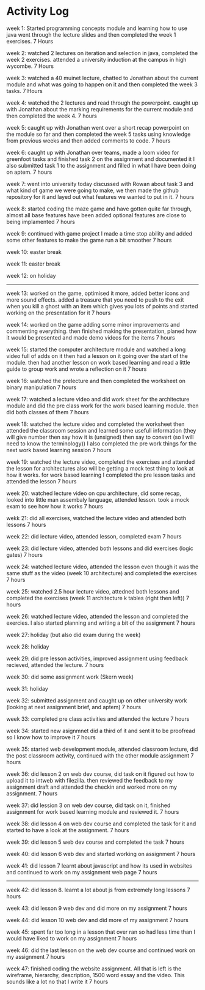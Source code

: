 # Activity Log

week 1: Started programming concepts module and learning how to use java went through the lecture slides and then completed the week 1 exercises.    7 Hours

week 2: watched 2 lectures on iteration and selection in java, completed the week 2 exercises. attended a university induction at the campus in high wycombe.     7 Hours

week 3: watched a 40 muinet lecture, chatted to Jonathan about the current module and what was going to happen on it and then completed the week 3 tasks.      7 Hours

week 4: watched the 2 lectures and read through the powerpoint. caught up with Jonathan about the marking requirements for the current module and then completed the week 4.     7 hours

week 5: caught up with Jonathan went over a short recap powerpoint on the module so far and then completed the week 5 tasks using knowledge from previous weeks and then added comments to code.     7 hours

week 6:  caught up with Jonathan over teams, made a loom video for greenfoot tasks and finished task 2 on the assignment and documented it I also submitted task 1 to the assignment and filled in what I have been doing on aptem.     7 hours

week 7:   went into university today discussed with Rowan about task 3 and what kind of game we were going to make, we then made the github repository for it and layed out what features we wanted to put in it.      7 hours

week 8:    started coding the maze game and have gotten quite far through, almost all base features have been added optional features are close to being implamented      7 hours

week 9:    continued with game project I made a time stop ability and added some other features to make the game run a bit smoother      7 hours

week 10:    easter break

week 11:    easter break

week 12:    on holiday

----------------------------------------

week 13:    worked on the game, optimised it more, added better icons and more sound effects. added a treasure that you need to push to the exit when you kill a ghost with an item which gives you lots of points and started working on the presentation for it           7 hours


week 14:    worked on the game adding some minor improvements and commenting everything. then finished making the presentation, planed how it would be presented and made demo videos for the items             7 hours


week 15:   started the computer architecture module and watched a long video full of adds on it then had a lesson on it going over the start of the module. then had another lesson on work based learning and read a little guide to group work and wrote a reflection on it           7 hours


week 16:    watched the prelecture and then completed the worksheet on binary manipulation          7 hours


week 17:    watched a lecture video and did work sheet for the architecture module and did the pre class work for the work based learning module. then did both classes of them                     7 hours



week 18:    watched the lecture video and completed the worksheet then attended the classroom session and learned some usefull information (they will give number then say how it is (unsigned) then say to convert (so I will need to know the terminology)) I also completed the pre work things for the next work based learning session     7 hours



week 19:    watched the lecture video, completed the exercises and attended the lesson for architectures also will be getting a mock test thing to look at how it works. for work based learning I completed the pre lesson tasks and attended the lesson           7 hours



week 20:    watched lecture video on cpu architecture, did some recap, looked into little man assembaly language, attended lesson. took a mock exam to see how how it works         7 hours



wekk 21: did all exercises, watched the lecture video and attended both lessons           7 hours



week 22: did lecture video, attended lesson, completed exam         7 hours



week 23: did lecture video, attended both lessons and did exercises (logic gates)         7 hours


week 24: watched lecture video, attended the lesson even though it was the same stuff as the video (week 10 architecture) and completed the exercises          7 hours



week 25: watched 2.5 hour lecture video, attedned both lessons and completed the exercises (week 11 architecture k tables (right then left))        7 hours



week 26: watched lecture video, attended the lesson and completed the exercies. I also started planning and writing a bit of the assignment     7 hours


week 27: holiday (but also did exam during the week)


week 28: holiday


week 29: did pre lesson activities, improved assignment using feedback recieved, attended the lecture.      7 hours


week 30: did some assignment work (Skern week)


week 31: holiday


week 32: submitted assignment and caught up on other university work (looking at next assignment brief, and aptem)         7 hours


week 33:  completed pre class activities and attended the lecture       7 hours


week 34:  started new asignmnet did a third of it and sent it to be proofread so I know how to improve it            7 hours


week 35:   started web development module, attended classroom lecture, did the post classroom activity, continued with the other module assignment         7 hours


week 36:   did lesson 2 on web dev course, did task on it figured out how to upload it to intweb with filezilla. then reviewed the feedback to my assignment draft and attended the checkin and worked more on my assignment.       7 hours


week 37:    did lession 3 on web dev course, did task on it, finished assignment for work based learning module and reviewed it.        7 hours


week 38:    did lesson 4 on web dev course and completed the task for it and started to have a look at the assignment.          7 hours


week 39:    did lesson 5 web dev course and completed the task      7 hours


week 40:    did lesson 6 web dev and started working on assignment      7 hours


week 41:    did lesson 7 learnt about javascript and how its used in websites and continued to work on my assignment web page       7 hours



-------------------------------------------



week 42:    did lesson 8. learnt a lot about js from extremely long lessons     7 hours


week 43:    did lesson 9 web dev and did more on my assignment      7 hours


week 44:    did lesson 10 web dev and did more of my assignment     7 hours


week 45:    spent far too long in a lesson that over ran so had less time than I would have liked to work on my assignment      7 hours


week 46:    did the last lesson on the web dev course and continued work on my assignment       7 hours


week 47:    finished coding the website assignment. All that is left is the wireframe, hierarchy, description, 1500 word essay and the video. This sounds like a lot no that I write it        7 hours